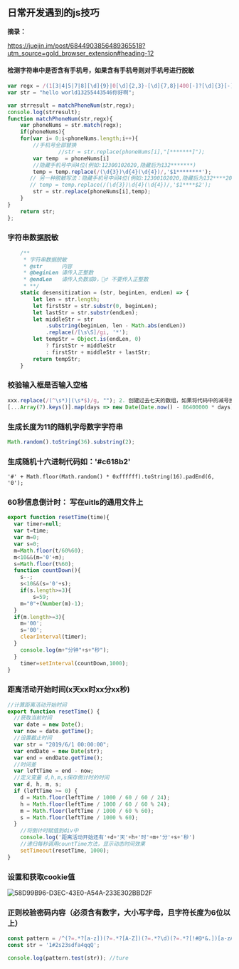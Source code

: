 ## 日常开发遇到的js技巧

**摘录：**

https://juejin.im/post/6844903856489365518?utm_source=gold_browser_extension#heading-12



#### 检测字符串中是否含有手机号，如果含有手机号则对手机号进行脱敏

```javascript
var regx = /(1[3|4|5|7|8][\d]{9}|0[\d]{2,3}-[\d]{7,8}|400[-]?[\d]{3}[-]?[\d]{4})/g; 
var str = "hello world13255443546你好啊";

var strresult = matchPhoneNum(str,regx);
console.log(strresult);
function matchPhoneNum(str,regx){
    var phoneNums = str.match(regx);
    if(phoneNums){
    for(var i= 0;i<phoneNums.length;i++){
        //手机号全部替换
                //str = str.replace(phoneNums[i],"[*******]");
        var temp  = phoneNums[i]
        //隐藏手机号中间4位(例如:12300102020,隐藏后为132*******)
        temp = temp.replace(/(\d{3})\d{4}(\d{4})/,'$1********');
       // 另一种脱敏写法：隐藏手机号中间4位(例如:12300102020,隐藏后为132****2020)
       // temp = temp.replace(/(\d{3})\d{4}(\d{4})/,'$1****$2');
        str = str.replace(phoneNums[i],temp);
    }
}
    return str;
};
```



### 字符串数据脱敏

```javascript
    /**
     * 字符串数据脱敏
     * @str      内容
     * @beginLen 请传入正整数
     * @endLen   请传入负数或0，🙅‍♂️ 不要传入正整数
     * **/
    static desensitization = (str, beginLen, endLen) => {
        let len = str.length;
        let firstStr = str.substr(0, beginLen);
        let lastStr = str.substr(endLen);
        let middleStr = str
            .substring(beginLen, len - Math.abs(endLen))
            .replace(/[\s\S]/gi, '*');
        let tempStr = Object.is(endLen, 0)
            ? firstStr + middleStr
            : firstStr + middleStr + lastStr;
        return tempStr;
    }
```



### 校验输入框是否输入空格

```javascript
xxx.replace(/(^\s*)|(\s*$)/g, ""); 2. 创建过去七天的数组，如果将代码中的减号换成加号，你将得到未来7天的数组集合
[...Array(7).keys()].map(days => new Date(Date.now() - 86400000 * days));
```



### 生成长度为11的随机字母数字字符串

```javascript
Math.random().toString(36).substring(2);
```

### 生成随机十六进制代码如：'#c618b2'

`'#' + Math.floor(Math.random() * 0xffffff).toString(16).padEnd(6, '0');`



### 60秒信息倒计时： 写在uitls的通用文件上

```javascript
export function resetTime(time){
  var timer=null;
  var t=time;
  var m=0;
  var s=0;
  m=Math.floor(t/60%60);
  m<10&&(m='0'+m);
  s=Math.floor(t%60);
  function countDown(){
    s--;
    s<10&&(s='0'+s);
    if(s.length>=3){
    	s=59;
    m="0"+(Number(m)-1);
  }
  if(m.length>=3){
    m='00';
    s='00';
    clearInterval(timer);
  }
  	console.log(m+"分钟"+s+"秒");
  }
  	timer=setInterval(countDown,1000);
}

```

### 距离活动开始时间(x天xx时xx分xx秒)

```javascript
//计算距离活动开始时间
export function resetTime() {
  //获取当前时间
  var date = new Date();
  var now = date.getTime();
  //设置截止时间
  var str = "2019/6/1 00:00:00";
  var endDate = new Date(str);
  var end = endDate.getTime();
  //时间差
  var leftTime = end - now;
  //定义变量 d,h,m,s保存倒计时的时间
  var d, h, m, s;
  if (leftTime >= 0) {
    d = Math.floor(leftTime / 1000 / 60 / 60 / 24);
    h = Math.floor(leftTime / 1000 / 60 / 60 % 24);
    m = Math.floor(leftTime / 1000 / 60 % 60);
    s = Math.floor(leftTime / 1000 % 60);
  }
    //将倒计时赋值到div中
    console.log('距离活动开始还有'+d+'天'+h+'时'+m+'分'+s+'秒')
    //递归每秒调用countTime方法，显示动态时间效果
    setTimeout(resetTime, 1000);
}
```

### 设置和获取cookie值

![58D99B96-D3EC-43E0-A54A-233E302BBD2F](/var/folders/65/71xg97ds6hnc7_6xq9b987rh0000gp/T/com.yinxiang.Mac/WebKitDnD.pftDos/58D99B96-D3EC-43E0-A54A-233E302BBD2F.png)

### 正则校验密码内容（必须含有数字，大小写字母，且字符长度为6位以上）

```javascript
const pattern = /^(?=.*?[a-z])(?=.*?[A-Z])(?=.*?\d)(?=.*?[!#@*&.])[a-zA-Z\d!#@*&.]{8,}$/,
const str = '1#2s23sdfa4qqQ';

console.log(pattern.test(str)); //ture
```

